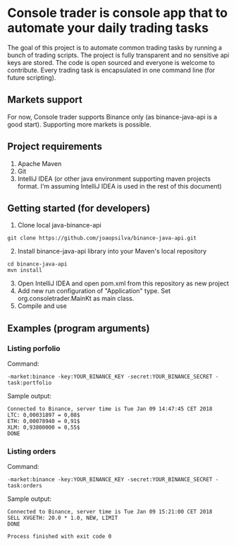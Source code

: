 # Console trader is console app that to automate your daily trading tasks

The goal of this project is to automate common trading tasks by running  a bunch of trading scripts. The project is fully transparent and no sensitive api keys are stored. The code is open sourced and everyone is welcome to contribute. Every trading task is encapsulated in one command line (for future scripting).

## Markets support
For now, Console trader supports Binance only (as binance-java-api is a good start). Supporting more markets is possible.

## Project requirements
1. Apache Maven
2. Git
3. IntelliJ IDEA (or other java environment supporting maven projects format. I'm assuming IntelliJ IDEA is used in the rest of this document)

## Getting started (for developers)
1. Clone local java-binance-api
```
git clone https://github.com/joaopsilva/binance-java-api.git
```

2. Install binance-java-api library into your Maven's local repository
```
cd binance-java-api
mvn install
```

3. Open IntelliJ IDEA and open pom.xml from this repository as new project
4. Add new run configuration of "Application" type. Set org.consoletrader.MainKt as main class.
5. Compile and use

## Examples (program arguments)

### Listing porfolio
Command:
```
-market:binance -key:YOUR_BINANCE_KEY -secret:YOUR_BINANCE_SECRET -task:portfolio
```

Sample output:
```
Connected to Binance, server time is Tue Jan 09 14:47:45 CET 2018
LTC: 0,00031897 = 0,08$
ETH: 0,00078940 = 0,91$
XLM: 0,93800000 = 0,55$
DONE
```

### Listing orders
Command:
```
-market:binance -key:YOUR_BINANCE_KEY -secret:YOUR_BINANCE_SECRET -task:orders
```

Sample output:
```
Connected to Binance, server time is Tue Jan 09 15:21:00 CET 2018
SELL XVGETH: 20.0 * 1.0, NEW, LIMIT
DONE

Process finished with exit code 0


```
